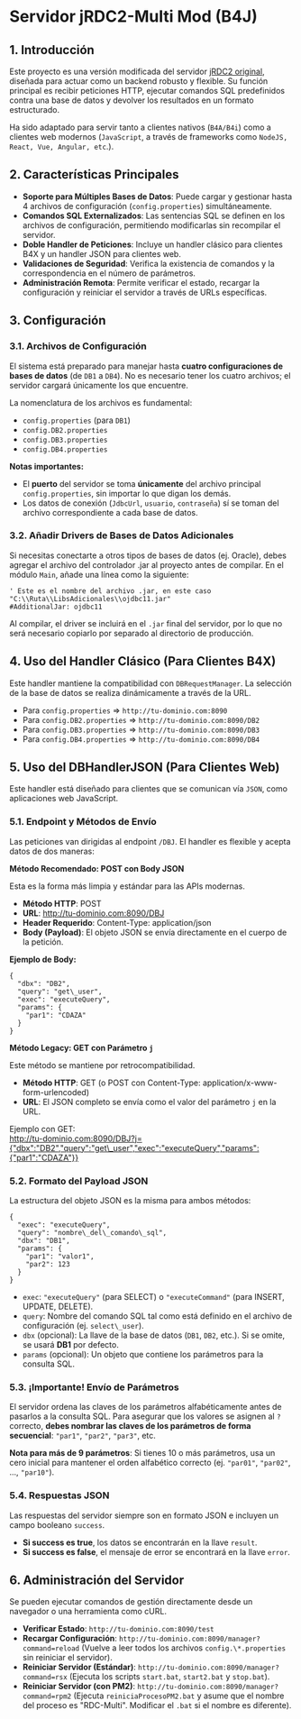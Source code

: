 # **Servidor jRDC2-Multi Mod (B4J)**

## **1\. Introducción**

Este proyecto es una versión modificada del servidor [jRDC2 original](https://www.b4x.com/android/forum/threads/b4x-jrdc2-b4j-implementation-of-rdc-remote-database-connector.61801/#content), diseñada para actuar como un backend robusto y flexible. Su función principal es recibir peticiones HTTP, ejecutar comandos SQL predefinidos contra una base de datos y devolver los resultados en un formato estructurado.

Ha sido adaptado para servir tanto a clientes nativos (`B4A/B4i`) como a clientes web modernos (`JavaScript`, a través de frameworks como `NodeJS, React, Vue, Angular, etc`.).

## **2\. Características Principales**

- **Soporte para Múltiples Bases de Datos**: Puede cargar y gestionar hasta 4 archivos de configuración (`config.properties`) simultáneamente.
- **Comandos SQL Externalizados**: Las sentencias SQL se definen en los archivos de configuración, permitiendo modificarlas sin recompilar el servidor.
- **Doble Handler de Peticiones**: Incluye un handler clásico para clientes B4X y un handler JSON para clientes web.
- **Validaciones de Seguridad**: Verifica la existencia de comandos y la correspondencia en el número de parámetros.
- **Administración Remota**: Permite verificar el estado, recargar la configuración y reiniciar el servidor a través de URLs específicas.

## **3\. Configuración**

### **3.1. Archivos de Configuración**

El sistema está preparado para manejar hasta **cuatro configuraciones de bases de datos** (de `DB1` a `DB4`). No es necesario tener los cuatro archivos; el servidor cargará únicamente los que encuentre.

La nomenclatura de los archivos es fundamental:

- `config.properties` (para `DB1`)
- `config.DB2.properties`
- `config.DB3.properties`
- `config.DB4.properties`

**Notas importantes:**

- El **puerto** del servidor se toma **únicamente** del archivo principal `config.properties`, sin importar lo que digan los demás.
- Los datos de conexión (`JdbcUrl`, `usuario`, `contraseña`) sí se toman del archivo correspondiente a cada base de datos.

### **3.2. Añadir Drivers de Bases de Datos Adicionales**

Si necesitas conectarte a otros tipos de bases de datos (ej. Oracle), debes agregar el archivo del controlador .jar al proyecto antes de compilar. En el módulo `Main`, añade una línea como la siguiente:

```b4x
' Este es el nombre del archivo .jar, en este caso "C:\\Ruta\\LibsAdicionales\\ojdbc11.jar"
#AdditionalJar: ojdbc11
```

Al compilar, el driver se incluirá en el `.jar` final del servidor, por lo que no será necesario copiarlo por separado al directorio de producción.

## **4\. Uso del Handler Clásico (Para Clientes B4X)**

Este handler mantiene la compatibilidad con `DBRequestManager`. La selección de la base de datos se realiza dinámicamente a través de la URL.

- Para `config.properties` \=\> `http://tu-dominio.com:8090`
- Para `config.DB2.properties` \=\> `http://tu-dominio.com:8090/DB2`
- Para `config.DB3.properties` \=\> `http://tu-dominio.com:8090/DB3`
- Para `config.DB4.properties` \=\> `http://tu-dominio.com:8090/DB4`

## **5\. Uso del DBHandlerJSON (Para Clientes Web)**

Este handler está diseñado para clientes que se comunican vía `JSON`, como aplicaciones web JavaScript.

### **5.1. Endpoint y Métodos de Envío**

Las peticiones van dirigidas al endpoint `/DBJ`. El handler es flexible y acepta datos de dos maneras:

**Método Recomendado: POST con Body JSON**

Esta es la forma más limpia y estándar para las APIs modernas.

- **Método HTTP**: POST
- **URL**: http://tu-dominio.com:8090/DBJ
- **Header Requerido**: Content-Type: application/json
- **Body (Payload)**: El objeto JSON se envía directamente en el cuerpo de la petición.

**Ejemplo de Body:**

```
{
  "dbx": "DB2",
  "query": "get\_user",
  "exec": "executeQuery",
  "params": {
    "par1": "CDAZA"
  }
}
```

**Método Legacy: GET con Parámetro `j`**

Este método se mantiene por retrocompatibilidad.

- **Método HTTP**: GET (o POST con Content-Type: application/x-www-form-urlencoded)
- **URL**: El JSON completo se envía como el valor del parámetro `j` en la URL.

Ejemplo con GET:  
http://tu-dominio.com:8090/DBJ?j={"dbx":"DB2","query":"get\_user","exec":"executeQuery","params":{"par1":"CDAZA"}}

### **5.2. Formato del Payload JSON**

La estructura del objeto JSON es la misma para ambos métodos:

```
{
  "exec": "executeQuery",
  "query": "nombre\_del\_comando\_sql",
  "dbx": "DB1",
  "params": {
    "par1": "valor1",
    "par2": 123
  }
}
```

- `exec`: `"executeQuery"` (para SELECT) o `"executeCommand"` (para INSERT, UPDATE, DELETE).
- `query`: Nombre del comando SQL tal como está definido en el archivo de configuración (ej. `select\_user`).
- `dbx` (opcional): La llave de la base de datos (`DB1`, `DB2`, etc.). Si se omite, se usará **DB1** por defecto.
- `params` (opcional): Un objeto que contiene los parámetros para la consulta SQL.

### **5.3. ¡Importante\! Envío de Parámetros**

El servidor ordena las claves de los parámetros alfabéticamente antes de pasarlos a la consulta SQL. Para asegurar que los valores se asignen al `?` correcto, **debes nombrar las claves de los parámetros de forma secuencial**: `"par1"`, `"par2"`, `"par3"`, etc.

**Nota para más de 9 parámetros**: Si tienes 10 o más parámetros, usa un cero inicial para mantener el orden alfabético correcto (ej. `"par01"`, `"par02"`, ..., `"par10"`).

### **5.4. Respuestas JSON**

Las respuestas del servidor siempre son en formato JSON e incluyen un campo booleano `success`.

- **Si success es true**, los datos se encontrarán en la llave `result`.
- **Si success es false**, el mensaje de error se encontrará en la llave `error`.

## **6\. Administración del Servidor**

Se pueden ejecutar comandos de gestión directamente desde un navegador o una herramienta como cURL.

- **Verificar Estado**: `http://tu-dominio.com:8090/test`
- **Recargar Configuración**: `http://tu-dominio.com:8090/manager?command=reload` (Vuelve a leer todos los archivos `config.\*.properties` sin reiniciar el servidor).
- **Reiniciar Servidor (Estándar)**: `http://tu-dominio.com:8090/manager?command=rsx` (Ejecuta los scripts `start.bat`, `start2.bat` y `stop.bat`).
- **Reiniciar Servidor (con PM2)**: `http://tu-dominio.com:8090/manager?command=rpm2` (Ejecuta `reiniciaProcesoPM2.bat` y asume que el nombre del proceso es "RDC-Multi". Modificar el `.bat` si el nombre es diferente).
